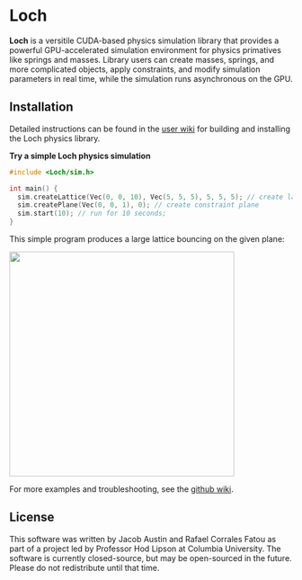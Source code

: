 # Loch
**Loch** is a versitile CUDA-based physics simulation library that provides a powerful GPU-accelerated simulation environment for physics primatives like springs and masses. Library users can create masses, springs, and more complicated objects, apply constraints, and modify simulation parameters in real time, while the simulation runs asynchronous on the GPU.

## Installation

Detailed instructions can be found in the [user wiki](https://github.com/ja3067/Loch/wiki/Set-Up) for building and installing the Loch physics library.

**Try a simple Loch physics simulation**

```C++
#include <Loch/sim.h>

int main() {
  sim.createLattice(Vec(0, 0, 10), Vec(5, 5, 5), 5, 5, 5); // create lattice with center at (0, 0, 10) and given dimensions
  sim.createPlane(Vec(0, 0, 1), 0); // create constraint plane
  sim.start(10); // run for 10 seconds;
}
```

This simple program produces a large lattice bouncing on the given plane:

<img src="https://i.imgur.com/zdB0ZPg.gif" width="400" height="400">

For more examples and troubleshooting, see the [github wiki](https://github.com/ja3067/Loch/wiki/Using-CMake-or-Visual-Studio). 

## License

This software was written by Jacob Austin and Rafael Corrales Fatou as part of a project led by Professor Hod Lipson at Columbia University. The software is currently closed-source, but may be open-sourced in the future. Please do not redistribute until that time.
